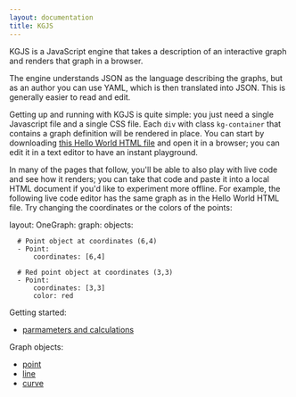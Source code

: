 ```yaml
---
layout: documentation
title: KGJS
---
```


KGJS is a JavaScript engine that takes a description of an interactive graph and renders that graph in a browser.

The engine understands JSON as the language describing the graphs, but as an author you can use YAML, which is then translated into JSON. This is generally easier to read and edit.

Getting up and running with KGJS is quite simple: you just need a single Javascript file and a single CSS file. Each `div` with class `kg-container` that contains a graph definition will be rendered in place. You can start by downloading <a href="hello-world" download>this Hello World HTML file</a> and open it in a browser; you can edit it in a text editor to have an instant playground.

In many of the pages that follow, you'll be able to also play with live code and see how it renders; you can take that code and paste it into a local HTML document if you'd like to experiment more offline. For example, the following live code editor has the same graph as in the Hello World HTML file. Try changing the coordinates or the colors of the points:

<div width="500" height="410" class="codePreview">

layout:
  OneGraph:
    graph:
      objects:

      # Point object at coordinates (6,4)
      - Point:
          coordinates: [6,4]

      # Red point object at coordinates (3,3)
      - Point:
          coordinates: [3,3]
          color: red

</div>

Getting started:
* [parmameters and calculations](param.html)

Graph objects:
* [point](point.html)
* [line](line.html)
* [curve](curve.html)
